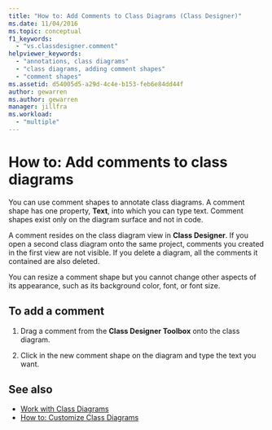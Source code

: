 ```yaml
---
title: "How to: Add Comments to Class Diagrams (Class Designer)"
ms.date: 11/04/2016
ms.topic: conceptual
f1_keywords:
  - "vs.classdesigner.comment"
helpviewer_keywords:
  - "annotations, class diagrams"
  - "class diagrams, adding comment shapes"
  - "comment shapes"
ms.assetid: d54005d5-a29d-4c4e-b153-feb6e84dd44f
author: gewarren
ms.author: gewarren
manager: jillfra
ms.workload:
  - "multiple"
---
```

# How to: Add comments to class diagrams

You can use comment shapes to annotate class diagrams. A comment shape has one property, **Text**, into which you can type text. Comment shapes exist only on the diagram surface and not in code.

A comment resides on the class diagram view in **Class Designer**. If you open a second class diagram onto the same project, comments you created in the first view are not visible. If you delete a diagram, all the comments it contained are also deleted.

You can resize a comment shape but you cannot change other aspects of its appearance, such as its background color, font, or font size.

## To add a comment

1.  Drag a comment from the **Class Designer Toolbox** onto the class diagram.

2.  Click in the new comment shape on the diagram and type the text you want.

## See also

- [Work with Class Diagrams](designing-and-viewing-classes-and-types.md)
- [How to: Customize Class Diagrams](how-to-customize-class-diagrams.md)
